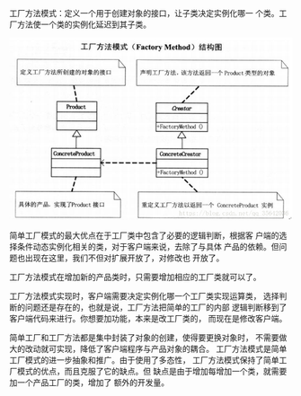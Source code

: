 工厂方法模式：定义一个用于创建对象的接口，让子类决定实例化哪一
个类。工厂方法使一个类的实例化延迟到其子类。

![工厂方法](https://github.com/leihenqingze/fodder/blob/master/demo-designpattern/bigtalk-designpattern/c08/factorymethod.png?raw=true)

简单工厂模式的最大优点在于工厂类中包含了必要的逻辑判断，根据客
户端的选择条件动态实例化相关的类，对于客户端来说，去除了与具体
产品的依赖。但问题也出现在这里，我们不但对扩展开放了，对修改也
开放了。

工厂方法模式在增加新的产品类时，只需要增加相应的工厂类就可以了。

工厂方法模式实现时，客户端需要决定实例化哪一个工厂类实现运算类，
选择判断的问题还是存在的，也就是说，工厂方法把简单的工厂的内部
逻辑判断移到了客户端代码来进行。你想要加功能，本来是改工厂类的，
而现在是修改客户端。

简单工厂和工厂方法都是集中封装了对象的创建，使得要更换对象时，
不需要做大的改动就可实现，降低了客户端程序与产品对象的耦合。
工厂方法模式是简单工厂模式的进一步抽象和推广。由于使用了多态性，
工厂方法模式保持了简单工厂模式的优点，而且克服了它的缺点。但
缺点是由于增加每增加一个类，就需要加一个产品工厂的类，增加了
额外的开发量。